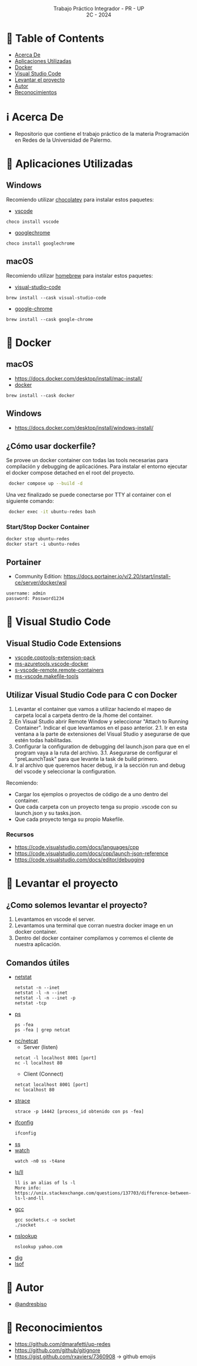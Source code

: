 <p align="center">
    Trabajo Práctico Integrador - PR - UP
    <br>
    2C - 2024
    <br>
</p>

# :pencil: Table of Contents

- [Acerca De](#about)
- [Aplicaciones Utilizadas](#applications)
- [Docker](#docker)
- [Visual Studio Code](#vscode)
- [Levantar el proyecto ](#run_project)
- [Autor](#author)
- [Reconocimientos](#acknowledgement)

# :information_source: Acerca De <a name = "about"></a>

- Repositorio que contiene el trabajo práctico de la materia Programación en Redes de la Universidad de Palermo.

# :hammer: Aplicaciones Utilizadas <a name = "applications"></a>

## Windows

Recomiendo utilizar [chocolatey](https://chocolatey.org/install) para instalar estos paquetes:

- [vscode](https://community.chocolatey.org/packages/vscode)

```
choco install vscode
```

- [googlechrome](https://community.chocolatey.org/packages/googlechrome)

```
choco install googlechrome
```

## macOS

Recomiendo utilizar [homebrew](https://brew.sh/) para instalar estos paquetes:

- [visual-studio-code](https://formulae.brew.sh/cask/visual-studio-code#default)

```
brew install --cask visual-studio-code
```

- [google-chrome](https://formulae.brew.sh/cask/google-chrome#default)

```
brew install --cask google-chrome
```

# :hammer: Docker <a name = "docker"></a>

## macOS

- https://docs.docker.com/desktop/install/mac-install/
- [docker](https://formulae.brew.sh/cask/docker#default)

```
brew install --cask docker
```

## Windows

- https://docs.docker.com/desktop/install/windows-install/

## ¿Cómo usar dockerfile?

Se provee un docker container con todas las tools necesarias para compilación y debugging de aplicaciónes. Para instalar el entorno ejecutar el docker compose detached en el root del proyecto.

```bash
 docker compose up --build -d
```

Una vez finalizado se puede conectarse por TTY al container con el siguiente comando:

```bash
 docker exec -it ubuntu-redes bash
```

### Start/Stop Docker Container

```
docker stop ubuntu-redes
docker start -i ubuntu-redes
```

## Portainer

- Community Edition: https://docs.portainer.io/v/2.20/start/install-ce/server/docker/wsl

```
username: admin
password: Password1234
```

# :hammer: Visual Studio Code <a name = "vscode"></a>

## Visual Studio Code Extensions

- [vscode.cpptools-extension-pack](https://marketplace.visualstudio.com/items?itemName=ms-vscode.cpptools-extension-pack)
- [ms-azuretools.vscode-docker](https://marketplace.visualstudio.com/items?itemName=ms-azuretools.vscode-docker)
- [s-vscode-remote.remote-containers](https://marketplace.visualstudio.com/items?itemName=ms-vscode-remote.remote-containers)
- [ms-vscode.makefile-tools](https://marketplace.visualstudio.com/items?itemName=ms-vscode.makefile-tools)

## Utilizar Visual Studio Code para C con Docker

1. Levantar el container que vamos a utilizar haciendo el mapeo de carpeta local a carpeta dentro de la /home del container.
2. En Visual Studio abrir Remote Window y seleccionar "Attach to Running Container". Indicar el que levantamos en el paso anterior.
   2.1. Ir en esta ventana a la parte de extensiones del Visual Studio y asegurarse de que estén todas habilitadas.
3. Configurar la configuration de debugging del launch.json para que en el program vaya a la ruta del archivo.
   3.1. Asegurarse de configurar el "preLaunchTask" para que levante la task de build primero.
4. Ir al archivo que queremos hacer debug, ir a la sección run and debug del vscode y seleccionar la configuration.

Recomiendo:

- Cargar los ejemplos o proyectos de código de a uno dentro del container.
- Que cada carpeta con un proyecto tenga su propio .vscode con su launch.json y su tasks.json.
- Que cada proyecto tenga su propio Makefile.

### Recursos

- https://code.visualstudio.com/docs/languages/cpp
- https://code.visualstudio.com/docs/cpp/launch-json-reference
- https://code.visualstudio.com/docs/editor/debugging

# :hammer: Levantar el proyecto <a name = "run_project"></a>

## ¿Como solemos levantar el proyecto?

1. Levantamos en vscode el server.
2. Levantamos una terminal que corran nuestra docker image en un docker container.
3. Dentro del docker container compilamos y corremos el cliente de nuestra aplicación.

## Comandos útiles

- [netstat](https://linux.die.net/man/8/netstat)
  ```
  netstat -n --inet
  netstat -l -n --inet
  netstat -l -n --inet -p
  netstat -tcp
  ```
- [ps](https://linux.die.net/man/1/ps)
  ```
  ps -fea
  ps -fea | grep netcat
  ```
- [nc/netcat](https://linux.die.net/man/1/nc)
  - Server (listen)
  ```
  netcat -l localhost 8001 [port]
  nc -l localhost 80
  ```
  - Client (Connect)
  ```
  netcat localhost 8001 [port]
  nc localhost 80
  ```
- [strace](https://linux.die.net/man/1/nc)
  ```
  strace -p 14442 [process_id obtenido con ps -fea]
  ```
- [ifconfig](https://linux.die.net/man/8/ifconfig)
  ```
  ifconfig
  ```
- [ss](https://linux.die.net/man/8/ss)
- [watch](https://linux.die.net/man/1/watch)
  ```
  watch -n0 ss -t4ane
  ```
- [ls/ll](https://linux.die.net/man/1/ls)
  ```
  ll is an alias of ls -l
  More info:
  https://unix.stackexchange.com/questions/137703/difference-between-ls-l-and-ll
  ```
- [gcc](https://linux.die.net/man/1/gcc)
  ```
  gcc sockets.c -o socket
  ./socket
  ```
- [nslookup](https://linux.die.net/man/1/nslookup)
  ```
  nslookup yahoo.com
  ```
- [dig](https://linux.die.net/man/1/dig)
- [lsof](https://linux.die.net/man/8/lsof)

# :speech_balloon: Autor <a name = "author"></a>

- [@andresbiso](https://github.com/andresbiso)

# :tada: Reconocimientos <a name = "acknowledgement"></a>

- https://github.com/dmarafetti/up-redes
- https://github.com/github/gitignore
- https://gist.github.com/rxaviers/7360908 -> github emojis

